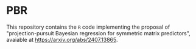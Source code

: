 # PBR 
This repository contains the `R` code implementing the proposal of "projection-pursuit Bayesian regression for symmetric matrix predictors", avaiable at https://arxiv.org/abs/2407.13865. 



